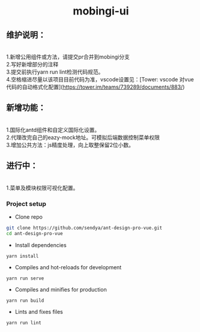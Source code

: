 
<h1 align="center">mobingi-ui</h1>
<h2>维护说明：</h2></br>
1.新增公用组件或方法，请提交pr合并到mobingi分支</br>
2.写好新增部分的注释</br>
3.提交前执行yarn run lint检测代码规范。</br>
4.空格缩进尽量以该项目目前代码为准，vscode设置见：[Tower: vscode 对vue代码的自动格式化配置](<a href="https://tower.im/teams/739289/documents/883/">https://tower.im/teams/739289/documents/883/</a>)

<h2>新增功能：</h2></br>
1.国际化antd组件和自定义国际化设置。</br>
2.代理改完自己的eazy-mock地址。可模拟后端数据控制菜单权限</br>
3.增加公共方法：js精度处理，向上取整保留2位小数。</br>

<h2>进行中：</h2></br>
1.菜单及模块权限可视化配置。


### Project setup

- Clone repo
```bash
git clone https://github.com/sendya/ant-design-pro-vue.git
cd ant-design-pro-vue
```

- Install dependencies
```
yarn install
```

- Compiles and hot-reloads for development
```
yarn run serve
```

- Compiles and minifies for production
```
yarn run build
```

- Lints and fixes files
```
yarn run lint
```



